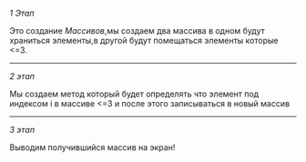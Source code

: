 _1 Этап_

Это создание *Массивов*,мы создаем два массива в одном будут храниться элементы,в другой будут помещаться элементы которые <=3.
_____

_2 этап_

Мы создаем метод который будет определять что элемент под индексом i в массиве <=3 и после этого записываться в новый массив

______

_3 этап_

Выводим получившийся массив на экран!
